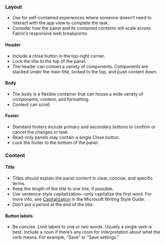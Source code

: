 ### Layout

- Use for self-contained experiences where someone doesn’t need to interact with the app view to complete the task.
- Consider how the panel and its contained contents will scale across Fabric’s responsive web breakpoints.

#### Header

- Include a close button in the top-right corner.
- Lock the title to the top of the panel.
- The header can contain a variety of components. Components are stacked under the main title, locked to the top, and push content down.

#### Body

- The body is a flexible container that can house a wide variety of components, content, and formatting.
- Content can scroll.

#### Footer

- Standard footers include primary and secondary buttons to confirm or cancel the changes or task.
- Read-only panels may contain a single Close button.
- Lock the footer to the bottom of the panel.

### Content

#### Title

- Titles should explain the panel content in clear, concise, and specific terms.
- Keep the length of the title to one line, if possible.
- Use sentence-style capitalization—only capitalize the first word. For more info, see [Capitalization] in the Microsoft Writing Style Guide.
- Don’t put a period at the end of the title.

[capitalization]: https://docs.microsoft.com/style-guide/capitalization

#### Button labels

- Be concise. Limit labels to one or two words. Usually a single verb is best. Include a noun if there’s any room for interpretation about what the verb means. For example, “Save” or “Save settings.”
